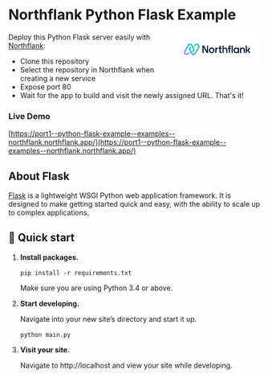 # Northflank Python Flask Example

<a target="_blank" rel="noopener noreferrer" href="https://www.northflank.com">
    <img alt="Northflank" align="right" src="/media/logo.svg" width="35%" />
</a>

Deploy this Python Flask server easily with [Northflank](https://www.northflank.com):

- Clone this repository
- Select the repository in Northflank when creating a new service
- Expose port 80
- Wait for the app to build and visit the newly assigned URL. That's it!

### Live Demo
[https://port1--python-flask-example--examples--northflank.northflank.app/](https://port1--python-flask-example--examples--northflank.northflank.app/)

    
## About Flask

[Flask](https://palletsprojects.com/p/flask/) is a lightweight WSGI Python web application framework. It is designed to make getting started quick and easy, with the ability to scale up to complex applications.

## 🚀 Quick start

1.  **Install packages.**

    ```shell
    pip install -r requirements.txt
    ```

    Make sure you are using Python 3.4 or above.

1.  **Start developing.**

    Navigate into your new site’s directory and start it up.

    ```shell
    python main.py
    ```

1.  **Visit your site.**

    Navigate to http://localhost and view your site while developing.
